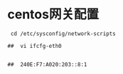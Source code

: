 # centos网关配置
```## 
 cd /etc/sysconfig/network-scripts
```
```
##  vi ifcfg-eth0
```
```

##  240E:F7:A020:203::8:1
```
 
